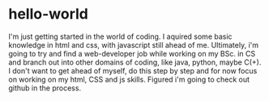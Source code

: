 # hello-world
I'm just getting started in the world of coding. I aquired some basic knowledge in html and css, with javascript still ahead of me. Ultimately, i'm going to try and find a web-developer job while working on my BSc. in CS and branch out into other domains of coding, like java, python, maybe C(+). I don't want to get ahead of myself, do this step by step and for now focus on working on my html, CSS and js skills. Figured i'm going to check out github in the process.
